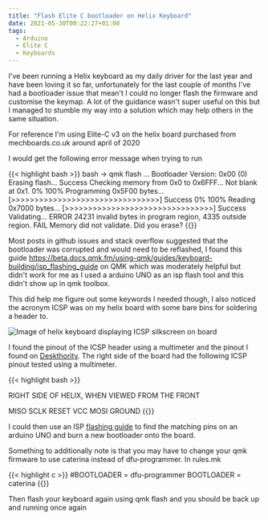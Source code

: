 ```yaml
---
title: "Flash Elite C bootloader on Helix Keyboard"
date: 2021-05-30T00:22:27+01:00
tags:
  - Arduino
  - Elite C
  - Keyboards
---
```


I've been running a Helix keyboard as my daily driver for the last year and have been loving it so far, unfortunately for the last couple of months I've had a bootloader issue that mean't I could no longer flash the firmware and customise the keymap. A lot of the guidance wasn't super useful on this but I managed to stumble my way into a solution which may help others in the same situation.

For reference I'm using Elite-C v3 on the helix board purchased from mechboards.co.uk around april of 2020

I would get the following error message when trying to run

{{< highlight bash >}}
bash -> qmk flash
...
Bootloader Version: 0x00 (0)
Erasing flash...  Success
Checking memory from 0x0 to 0x6FFF...  Not blank at 0x1.
0%                            100%  Programming 0x5F00 bytes...
[>>>>>>>>>>>>>>>>>>>>>>>>>>>>>>>>]  Success
0%                            100%  Reading 0x7000 bytes...
[>>>>>>>>>>>>>>>>>>>>>>>>>>>>>>>>]  Success
Validating...  ERROR
24231 invalid bytes in program region, 4335 outside region.
FAIL
Memory did not validate. Did you erase?
{{</highlight>}}

Most posts in github issues and stack overflow suggested that the bootloader was corrupted and would need to be reflashed, I found this guide https://beta.docs.qmk.fm/using-qmk/guides/keyboard-building/isp_flashing_guide on QMK which was moderately helpful but didn't work for me as I used a arduino UNO as an isp flash tool and this didn't show up in qmk toolbox.

This did help me figure out some keywords I needed though, I also noticed the acronym ICSP was on my helix board with some bare bins for soldering a header to.

![Image of helix keyboard displaying ICSP silkscreen on board](/helix-icsp.jpg)

I found the pinout of the ICSP header using a multimeter and the pinout I found on [Deskthority](https://deskthority.net/wiki/Elite-C#Pinout). The right side of the board had the following ICSP pinout tested using a multimeter.

{{< highlight bash >}}

RIGHT SIDE OF HELIX, WHEN VIEWED FROM THE FRONT

MISO SCLK RESET
VCC MOSI GROUND
{{</highlight>}}

I could then use an ISP [flashing guide](https://schou.dk/linux/arduino/isp/) to find the matching pins on an arduino UNO and burn a new bootloader onto the board.

Something to additionally note is that you may have to change your qmk firmware to use caterina instead of dfu-programmer. In rules.mk

{{< highlight c >}}
#BOOTLOADER = dfu-programmer
BOOTLOADER = caterina
{{</highlight>}}

Then flash your keyboard again using qmk flash and you should be back up and running once again